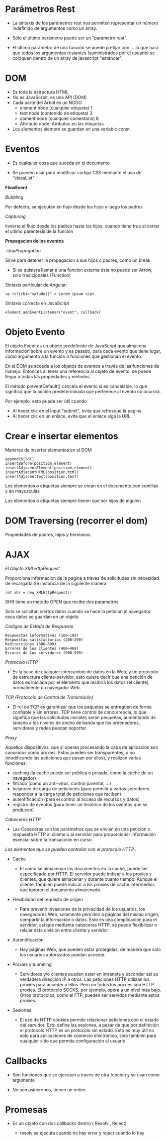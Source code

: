 # Parámetros Rest

- La sintaxis de los parámetros rest nos permiten representar un número indefinido de argumentos como un array.

- Sólo el último parámetro puede ser un "parámetro rest".

- El último parámetro de una función se puede prefijar con ... lo que hará que todos los argumentos restantes (suministrados por el usuario) se coloquen dentro de un array de javascript "estándar".

# DOM

- Es toda la estructura HTML
- No es JavaScrpit, es una API (DOM)
- Cada parte del Arbol es un NODO
    - element node (cualquier etiqueta) 1
    - text node (contenido de etiqueta) 3
    - coment node (cualquier comentario) 8
    - Attribute node: Atributos en las etiquetas
- Los elementos siempre se guardan en una variable const

# Eventos

- Es cualquier cosa que suceda en el documento

- Se pueden usar para modificar codigo CSS mediante el uso de "classList"


**FlowEvent**

*Bubbling*

Por defecto, se ejecutan en flujo desde los hijos y luego los padres

*Capturing*

Invierte el flujo desde los padres hasta los hijos, cuando tiene true al cerrar el ultimo parentesis de la función

**Propagacion de los eventos**

*.stopPropagation*

Sirve para detener la propagacion a sus hijos o padres, como un break

- Si se quisiera llamar a una funcion externa ésta no puede ser Arrow, solo tradicionales (Function)

Sintaxis particular de Angular:

    <p (click)="saludo()" > Lorem ipsum </p>

Sintaxis correcta en JavaScript

    element.addEventListener("event", callback)

# Objeto Evento

El objeto Event es un objeto predefinido de JavaScript que almacena información sobre un evento y es pasado, para cada evento que tiene lugar, como argumento a la función o funciones que gestionan el evento.

En el DOM se accede a los objetos de eventos a través de las funciones de manejo. Entonces al tener una referencia al objeto de evento, se puede llegar a todas las propiedades y métodos

El método preventDefault() cancela el evento si es cancelable, lo que significa que la acción predeterminada que pertenece al evento no ocurrirá.

Por ejemplo, esto puede ser útil cuando
- Al hacer clic en el input "submit", evita que refresque la pagina
- Al hacer clic en un enlace, evita que el enlace siga la URL

# Crear e insertar elementos

Maneras de insertar elementos en el DOM

    appendChild()
    insertBefore(position,element)
    insertAdjacentElement(position,element)
    insertAdjacentHTML(position,html)
    insertAdjacentText(position,text)

Los elementos o etiquetas siempre se crean en el documento,con comillas y en mayusculas

Los elementos o etiquetas siempre tienen que ser hijos de alguien

# DOM Traversing (recorrer el dom)

Propiedades de padres, hijos y hermanos

# AJAX

*El Objeto XMLHttpRequest*

Proporciona informacion de la pagina a traves de solicitudes sin necesidad de recargarla
Se instancia de la siguiente manera

    let xhr = new XMLHttpRequest()

XHR tiene un metodo OPEN que recibe dos parametros

Solo se solicitan ciertos datos cuando se hace la peticion al navegador, esos datos se guardan en un objeto

*Codigos de Estado de Respuesta*

    Respuestas informativas (100–199)
    Respuestas satisfactorias (200–299)
    Redirecciones (300–399)
    Errores de los clientes (400–499)
    Errores de los servidores (500–599)

*Protocolo HTTP*

- Es la base de cualquier intercambio de datos en la Web, y un protocolo de estructura cliente-servidor, esto quiere decir que una petición de datos es iniciada por el elemento que recibirá los datos (el cliente), normalmente un navegador Web.

*TCP (Protocolo de Control de Transmisión)*

- El rol de TCP es garantizar que los paquetes se entreguen de forma confiable y sin errores. TCP tiene control de concurrencia, lo que significa que las solicitudes iniciales serán pequeñas, aumentando de tamaño a los niveles de ancho de banda que los ordenadores, servidores y redes puedan soportar.

*Proxy*

Aquellos dispositivos, que sí operan procesando la capa de aplicación son conocidos como proxies. Estos pueden ser transparentes, o no (modificando las peticiones que pasan por ellos), y realizan varias funciones:

- caching (la caché puede ser pública o privada, como la caché de un navegador)
- filtrado (como un anti-virus, control parental, ...)
- balanceo de carga de peticiones (para permitir a varios servidores responder a la carga total de peticiones que reciben)
- autentificación (para el control al acceso de recursos y datos)
- registro de eventos (para tener un histórico de los eventos que se producen)

*Cabeceras HTTP*

- Las Cabeceras son los parámetros que se envían en una petición o respuesta HTTP al cliente o al servidor para proporcionar información esencial sobre la transacción en curso.

*Los elementos que se pueden controlar con el protocolo HTTP :*

- Cache
    - El como se almacenan los documentos en la caché, puede ser especificado por HTTP. El servidor puede indicar a los proxies y clientes, que quiere almacenar y durante cuanto tiempo. Aunque el cliente, también puede indicar a los proxies de caché intermedios que ignoren el documento almacenado.

- Flexibilidad del requisito de origen
    - Para prevenir invasiones de la privacidad de los usuarios, los navegadores Web, solamente permiten a páginas del mismo origen, compartir la información o datos. Esto es una complicación para el servidor, asi que mediante cabeceras HTTP, se puede flexibilizar o relajar esta división entre cliente y servidor

- Autentificación
    - Hay páginas Web, que pueden estar protegidas, de manera que solo los usuarios autorizados puedan acceder.

- Proxies y  tunneling
    - Servidores y/o clientes pueden estar en intranets y esconder así su verdadera dirección IP a otros. Las peticiones HTTP utilizan los proxies para acceder a ellos. Pero no todos los proxies son HTTP proxies. El protocolo SOCKS, por ejemplo, opera a un nivel más bajo. Otros protocolos, como el FTP, pueden ser servidos mediante estos proxies.

- Sesiones
    - El uso de HTTP cookies permite relacionar peticiones con el estado del servidor. Esto define las sesiones, a pesar de que por definición el protocolo HTTP es un protocolo sin estado. Esto es muy útil no sólo para aplicaciones de comercio electrónico, sino también para cualquier sitio que permita configuración al usuario.

# Callbacks

- Son funciones que se ejecutan a traves de otra funcion y se usan como argumento

- No son asincronos, tienen un orden

# Promesas

- Es un objeto con dos callbacks dentro ( Resolv , Reject)

    - resolv se ejecuta cuando no hay error y reject cuando lo hay